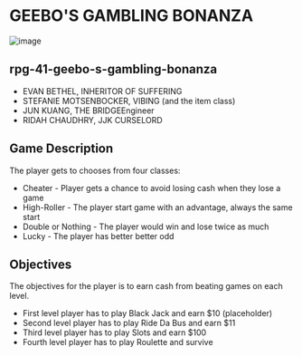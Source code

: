 # **GEEBO'S GAMBLING BONANZA**

![image](https://github.com/user-attachments/assets/07004c1d-94a1-4144-a1a1-37bab0855b02)

## rpg-41-geebo-s-gambling-bonanza

- EVAN BETHEL, INHERITOR OF SUFFERING
- STEFANIE MOTSENBOCKER, VIBING (and the item class)
- JUN KUANG, THE BRIDGEEngineer
- RIDAH CHAUDHRY, JJK CURSELORD

## Game Description

The player gets to chooses from four classes:
- Cheater - Player gets a chance to avoid losing cash when they lose a game
- High-Roller - The player start game with an advantage, always the same start
- Double or Nothing - The player would win and lose twice as much
- Lucky - The player has better better odd

## Objectives

The objectives for the player is to earn cash from beating games on each level.
- First level player has to play Black Jack and earn $10 (placeholder)
- Second level player has to play Ride Da Bus and earn $11 
- Third level player has to play Slots and earn $100
- Fourth level player has to play Roulette and survive 


